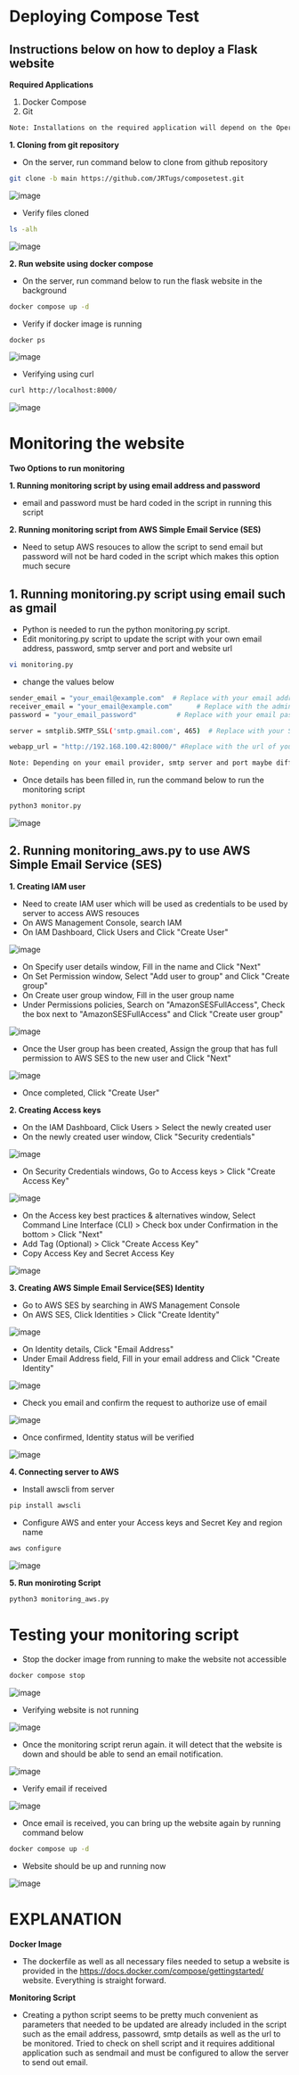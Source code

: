 # Deploying Compose Test

## Instructions below on how to deploy a Flask website

**Required Applications**
1. Docker Compose
2. Git

```bash
Note: Installations on the required application will depend on the Operating System being used to deploy the Flask Website
```

**1. Cloning from git repository**

  - On the server, run command below to clone from github repository
```bash
git clone -b main https://github.com/JRTugs/composetest.git
```

  ![image](https://github.com/JRTugs/composetest/assets/29426766/8fe97961-8314-450c-9645-bf3838427713)

  - Verify files cloned
```bash
ls -alh
```

  ![image](https://github.com/JRTugs/composetest/assets/29426766/86d7a6a1-53cd-4671-853d-0f28daab06cc)

**2. Run website using docker compose**

  - On the server, run command below to run the flask website in the background
```bash
docker compose up -d
```

  - Verify if docker image is running
```bash
docker ps
```

  ![image](https://github.com/JRTugs/composetest/assets/29426766/41af188d-6b4e-4f8f-a025-c9936a465415)

  - Verifying using curl
```bash
curl http://localhost:8000/
```

  ![image](https://github.com/JRTugs/composetest/assets/29426766/4f3db177-e32e-456b-b3ee-dd87290cf41e)

# Monitoring the website

**Two Options to run monitoring**

**1. Running monitoring script by using email address and password**
  - email and password must be hard coded in the script in running this script

**2. Running monitoring script from AWS Simple Email Service (SES)**
  - Need to setup AWS resouces to allow the script to send email but password will not be hard coded in the script which makes this option much secure

## 1. Running monitoring.py script using email such as gmail
  - Python is needed to run the python monitoring.py script.
  - Edit monitoring.py script to update the script with your own email address, password, smtp server and port and website url
```bash
vi monitoring.py
```
  - change the values below
```bash
sender_email = "your_email@example.com"  # Replace with your email address
receiver_email = "your_email@example.com"      # Replace with the admin's email address
password = "your_email_password"          # Replace with your email password

server = smtplib.SMTP_SSL('smtp.gmail.com', 465)  # Replace with your SMTP server address and port

webapp_url = "http://192.168.100.42:8000/" #Replace with the url of your website including the port
```

```bash
Note: Depending on your email provider, smtp server and port maybe different. Some providers does not allow direct username and login and may need extra configuration to allow access to email account from an application.
```

  - Once details has been filled in, run the command below to run the monitoring script
```bash
python3 monitor.py
```

  ![image](https://github.com/JRTugs/composetest/assets/29426766/ce2e68f2-dbe2-4ae5-aeb7-fa6529759a65)

## 2. Running monitoring_aws.py to use AWS Simple Email Service (SES)

**1. Creating IAM user**

  - Need to create IAM user which will be used as credentials to be used by server to access AWS resouces
  - On AWS Management Console, search IAM
  - On IAM Dashboard, Click Users and Click "Create User"

  ![image](https://github.com/JRTugs/composetest/assets/29426766/509bdde8-641b-456d-9b57-ccd7cee946dc)

  - On Specify user details window, Fill in the name and Click "Next"
  - On Set Permission window, Select "Add user to group" and Click "Create group"
  - On Create user group window, Fill in the user group name
  - Under Permissions policies, Search on "AmazonSESFullAccess", Check the box next to "AmazonSESFullAccess" and Click "Create user group"

  ![image](https://github.com/JRTugs/composetest/assets/29426766/95e02559-302d-4e6d-8d95-a08d73cba3ef)

  - Once the User group has been created, Assign the group that has full permission to AWS SES to the new user and Click "Next"

  ![image](https://github.com/JRTugs/composetest/assets/29426766/05bec745-7e12-4317-a77c-f33e9b2fc9c9)

  - Once completed, Click "Create User"

**2. Creating Access keys**

  - On the IAM Dashboard, Click Users > Select the newly created user
  - On the newly created user window, Click "Security credentials"

  ![image](https://github.com/JRTugs/composetest/assets/29426766/a6c12813-f052-4437-ab51-7e34144888c6)

  - On Security Credentials windows, Go to Access keys > Click "Create Access Key"

  ![image](https://github.com/JRTugs/composetest/assets/29426766/6e15144a-5705-4bac-bb80-eaf4347a904d)

  - On the Access key best practices & alternatives window, Select Command Line Interface (CLI) > Check box under Confirmation in the bottom > Click "Next"
  - Add Tag (Optional) > Click "Create Access Key"
  - Copy Access Key and Secret Access Key

  ![image](https://github.com/JRTugs/composetest/assets/29426766/402acd2e-bdb0-4feb-9c4c-10ade5ef2a76)

**3. Creating AWS Simple Email Service(SES) Identity**

  - Go to AWS SES by searching in AWS Management Console
  - On AWS SES, Click Identities > Click "Create Identity"

  ![image](https://github.com/JRTugs/composetest/assets/29426766/137928d0-a54c-4f54-a35e-f333b3d314d7)

  - On Identity details, Click "Email Address"
  - Under Email Address field, Fill in your email address and Click "Create Identity"

  ![image](https://github.com/JRTugs/composetest/assets/29426766/620761d8-1f9e-44e6-b0a8-adc974e302e7)

  - Check you email and confirm the request to authorize use of email

  ![image](https://github.com/JRTugs/composetest/assets/29426766/357378c6-a8d6-426b-b1e6-5ddd871e6ac9)

  - Once confirmed, Identity status will be verified

  ![image](https://github.com/JRTugs/composetest/assets/29426766/2c96b660-3bec-4758-8873-929736a6e0fd)


**4. Connecting server to AWS**

  - Install awscli from server

```bash
pip install awscli
```

  - Configure AWS and enter your Access keys and Secret Key and region name
```bash
aws configure
```
  ![image](https://github.com/JRTugs/composetest/assets/29426766/d7144261-1463-46d0-9007-6ef73463a753)

**5. Run moniroting Script**
```bash
python3 monitoring_aws.py
```
  
# Testing your monitoring script

  - Stop the docker image from running to make the website not accessible
```bash
docker compose stop
```

  ![image](https://github.com/JRTugs/composetest/assets/29426766/96eaa5a8-2088-48be-8773-f6a6c77fd7f4)

  - Verifying website is not running

  ![image](https://github.com/JRTugs/composetest/assets/29426766/161c1797-754c-482b-bd63-1bc3e6cb14f4)

  - Once the monitoring script rerun again. it will detect that the website is down and should be able to send an email notification.

  ![image](https://github.com/JRTugs/composetest/assets/29426766/f100032c-6b16-4d1c-b55c-3837ac6baaf0)

  - Verify email if received

  ![image](https://github.com/JRTugs/composetest/assets/29426766/5c6823b8-52b5-49a9-8dca-1d552edd293e)

  - Once email is received, you can bring up the website again by running command below
```bash
docker compose up -d
```

  - Website should be up and running now

  ![image](https://github.com/JRTugs/composetest/assets/29426766/72aefd25-96c7-4303-be11-031c1014ab99)



  
# EXPLANATION

**Docker Image**
  - The dockerfile as well as all necessary files needed to setup a website is provided in the https://docs.docker.com/compose/gettingstarted/ website. Everything is straight forward.

**Monitoring Script**
  - Creating a python script seems to be pretty much convenient as parameters that needed to be updated are already included in the script such as the email address, passowrd, smtp details as well as the url to be monitored. Tried to check on shell script and it requires additional application such as sendmail and must be configured to allow the server to send out email.





  

